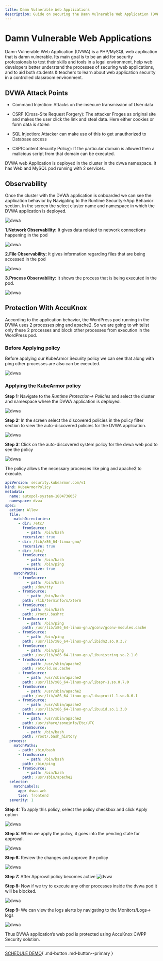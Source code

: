 ```yaml
---
title: Damn Vulnerable Web Applications
description: Guide on securing the Damn Vulnerable Web Application (DVWA) using AccuKnox CWPP to identify and block security vulnerabilities.
---
```


# Damn Vulnerable Web Applications

Damn Vulnerable Web Application (DVWA) is a PHP/MySQL web application that is damn vulnerable. Its main goal is to be an aid for security professionals to test their skills and tools in a legal environment, help web developers better understand the processes of securing web applications, and to aid both students & teachers to learn about web application security in a controlled classroom environment.

## DVWA Attack Points

- Command Injection:
  Attacks on the insecure transmission of User data

- CSRF (Cross-Site Request Forgery): The attacker Froges as original site and makes the user click the link and steal data. Here either cookies or form data is stolen

- SQL Injection: Attacker can make use of this to get unauthorized to Database access

- CSP(Content Security Policy): If the particular domain is allowed then a malicious script from that domain can be executed.

DVWA web Application is deployed in the cluster in the dvwa namespace. It has Web and MySQL pod running with 2 services.

## Observability

Once the cluster with the DVWA application is onboarded we can see the application behavior by Navigating to the Runtime Security→App Behavior section. In the screen the select cluster name and namespace in which the DVWA application is deployed.

![dvwa](images/dvwa-1.png)

**1.Network Observability:** It gives data related to network connections happening in the pod

![dvwa](images/dvwa-2.png)

**2.File Observability:** It gives information regarding files that are being accessed in the pod

![dvwa](images/dvwa-3.png)

**3.Process Observability:** It shows the process that is being executed in the pod.

![dvwa](images/dvwa-4.png)

## Protection With AccuKnox

According to the application behavior, the WordPress pod running in the DVWA uses 2 processes ping and apache2. So we are going to whitelist only these 2 processes and block other processes from execution in the WordPress pod.

### Before Applying policy

Before applying our KubeArmor Security policy we can see that along with ping other processes are also can be executed.

![dvwa](images/dvwa-5.png)

### Applying the KubeArmor policy

**Step 1:** Navigate to the _Runtime Protection→ Policies_ and select the cluster and namespace where the DVWA application is deployed.

![dvwa](images/dvwa-6.png)

**Step 2:** In the screen select the discovered policies in the policy filter section to view the auto-discovered policies for the DVWA application.

![dvwa](images/dvwa-7.png)

**Step 3:** Click on the auto-discovered system policy for the dvwa web pod to see the policy

![dvwa](images/dvwa-8.png)

The policy allows the necessary processes like ping and apache2 to execute.

```yml
apiVersion: security.kubearmor.com/v1
kind: KubeArmorPolicy
metadata:
  name: autopol-system-1804736057
  namespace: dvwa
spec:
  action: Allow
  file:
    matchDirectories:
      - dir: /etc/
        fromSource:
          - path: /bin/bash
        recursive: true
      - dir: /lib/x86_64-linux-gnu/
        recursive: true
      - dir: /etc/
        fromSource:
          - path: /bin/bash
          - path: /bin/ping
        recursive: true
    matchPaths:
      - fromSource:
          - path: /bin/bash
        path: /dev/tty
      - fromSource:
          - path: /bin/bash
        path: /lib/terminfo/x/xterm
      - fromSource:
          - path: /bin/bash
        path: /root/.bashrc
      - fromSource:
          - path: /bin/ping
        path: /usr/lib/x86_64-linux-gnu/gconv/gconv-modules.cache
      - fromSource:
          - path: /bin/ping
        path: /usr/lib/x86_64-linux-gnu/libidn2.so.0.3.7
      - fromSource:
          - path: /bin/ping
        path: /usr/lib/x86_64-linux-gnu/libunistring.so.2.1.0
      - fromSource:
          - path: /usr/sbin/apache2
        path: /etc/ld.so.cache
      - fromSource:
          - path: /usr/sbin/apache2
        path: /usr/lib/x86_64-linux-gnu/libapr-1.so.0.7.0
      - fromSource:
          - path: /usr/sbin/apache2
        path: /usr/lib/x86_64-linux-gnu/libaprutil-1.so.0.6.1
      - fromSource:
          - path: /usr/sbin/apache2
        path: /usr/lib/x86_64-linux-gnu/libuuid.so.1.3.0
      - fromSource:
          - path: /usr/sbin/apache2
        path: /usr/share/zoneinfo/Etc/UTC
      - fromSource:
          - path: /bin/bash
        path: /root/.bash_history
  process:
    matchPaths:
      - path: /bin/bash
      - fromSource:
          - path: /bin/bash
        path: /bin/ping
      - fromSource:
          - path: /bin/bash
        path: /usr/sbin/apache2
  selector:
    matchLabels:
      app: dvwa-web
      tier: frontend
  severity: 1
```

**Step 4:** To apply this policy, select the policy checkbox and click Apply option

![dvwa](images/dvwa-9.png)

**Step 5:** When we apply the policy, it goes into the pending state for approval.

![dvwa](images/dvwa-10.png)

**Step 6:** Review the changes and approve the policy

![dvwa](images/dvwa-11.png)

**Step 7:** After Approval policy becomes active
![dvwa](images/dvwa-12.png)

**Step 8:** Now if we try to execute any other processes inside the dvwa pod it will be blocked.

![dvwa](images/dvwa-13.png)

**Step 9:** We can view the logs alerts by navigating to the Monitors/Logs→ logs

![dvwa](images/dvwa-14.png)

Thus DVWA application’s web pod is protected using AccuKnox CWPP Security solution.

---

[SCHEDULE DEMO](https://www.accuknox.com/contact-us){ .md-button .md-button--primary }
